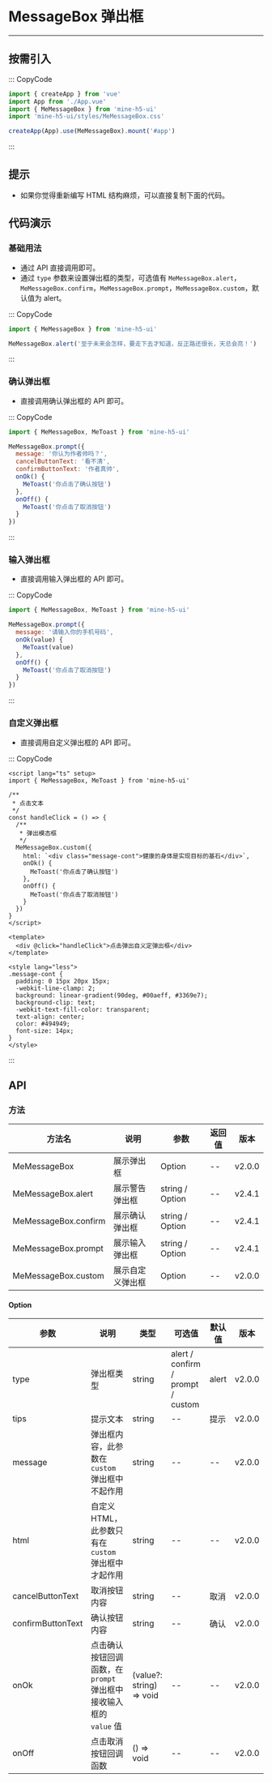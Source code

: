 # MessageBox 弹出框

---

## 按需引入

::: CopyCode

```js
import { createApp } from 'vue'
import App from './App.vue'
import { MeMessageBox } from 'mine-h5-ui'
import 'mine-h5-ui/styles/MeMessageBox.css'

createApp(App).use(MeMessageBox).mount('#app')
```

:::

## 提示

- 如果你觉得重新编写 HTML 结构麻烦，可以直接复制下面的代码。

## 代码演示

### 基础用法

- 通过 API 直接调用即可。
- 通过 `type` 参数来设置弹出框的类型，可选值有 `MeMessageBox.alert`，`MeMessageBox.confirm`，`MeMessageBox.prompt`，`MeMessageBox.custom`，默认值为 alert。

::: CopyCode

```js
import { MeMessageBox } from 'mine-h5-ui'

MeMessageBox.alert('至于未来会怎样，要走下去才知道，反正路还很长，天总会亮！')
```

:::

### 确认弹出框

- 直接调用确认弹出框的 API 即可。

::: CopyCode

```js
import { MeMessageBox, MeToast } from 'mine-h5-ui'

MeMessageBox.prompt({
  message: '你认为作者帅吗？',
  cancelButtonText: '看不清',
  confirmButtonText: '作者真帅',
  onOk() {
    MeToast('你点击了确认按钮')
  },
  onOff() {
    MeToast('你点击了取消按钮')
  }
})
```

:::

### 输入弹出框

- 直接调用输入弹出框的 API 即可。

::: CopyCode

```js
import { MeMessageBox, MeToast } from 'mine-h5-ui'

MeMessageBox.prompt({
  message: '请输入你的手机号码',
  onOk(value) {
    MeToast(value)
  },
  onOff() {
    MeToast('你点击了取消按钮')
  }
})
```

:::

### 自定义弹出框

- 直接调用自定义弹出框的 API 即可。

::: CopyCode

```vue
<script lang="ts" setup>
import { MeMessageBox, MeToast } from 'mine-h5-ui'

/**
 * 点击文本
 */
const handleClick = () => {
  /**
   * 弹出模态框
   */
  MeMessageBox.custom({
    html: `<div class="message-cont">健康的身体是实现目标的基石</div>`,
    onOk() {
      MeToast('你点击了确认按钮')
    },
    onOff() {
      MeToast('你点击了取消按钮')
    }
  })
}
</script>

<template>
  <div @click="handleClick">点击弹出自义定弹出框</div>
</template>

<style lang="less">
.message-cont {
  padding: 0 15px 20px 15px;
  -webkit-line-clamp: 2;
  background: linear-gradient(90deg, #00aeff, #3369e7);
  background-clip: text;
  -webkit-text-fill-color: transparent;
  text-align: center;
  color: #494949;
  font-size: 14px;
}
</style>
```

:::

## API

### 方法

| 方法名               | 说明             | 参数            | 返回值 | 版本   |
| -------------------- | ---------------- | --------------- | ------ | ------ |
| MeMessageBox         | 展示弹出框       | Option          | --     | v2.0.0 |
| MeMessageBox.alert   | 展示警告弹出框   | string / Option | --     | v2.4.1 |
| MeMessageBox.confirm | 展示确认弹出框   | string / Option | --     | v2.4.1 |
| MeMessageBox.prompt  | 展示输入弹出框   | string / Option | --     | v2.4.1 |
| MeMessageBox.custom  | 展示自定义弹出框 | Option          | --     | v2.0.0 |

#### Option

| 参数              | 说明                                                              | 类型                     | 可选值                            | 默认值 | 版本   |
| ----------------- | ----------------------------------------------------------------- | ------------------------ | --------------------------------- | ------ | ------ |
| type              | 弹出框类型                                                        | string                   | alert / confirm / prompt / custom | alert  | v2.0.0 |
| tips              | 提示文本                                                          | string                   | --                                | 提示   | v2.0.0 |
| message           | 弹出框内容，此参数在 `custom` 弹出框中不起作用                    | string                   | --                                | --     | v2.0.0 |
| html              | 自定义 HTML，此参数只有在 `custom` 弹出框中才起作用               | string                   | --                                | --     | v2.0.0 |
| cancelButtonText  | 取消按钮内容                                                      | string                   | --                                | 取消   | v2.0.0 |
| confirmButtonText | 确认按钮内容                                                      | string                   | --                                | 确认   | v2.0.0 |
| onOk              | 点击确认按钮回调函数，在 `prompt` 弹出框中接收输入框的 `value` 值 | (value?: string) => void | --                                | --     | v2.0.0 |
| onOff             | 点击取消按钮回调函数                                              | () => void               | --                                | --     | v2.0.0 |
